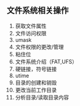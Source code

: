 ## 文件系统相关操作
1.  获取文件属性
2.  文件访问权限
3.  umask
4.  文件权限的更改/管理
5.  粘住位
6.  文件系统介绍（FAT,UFS）
7.  硬链接，符号链接
8.  utime
9.  目录的创建和销毁
10. 更改当前工作目录
11. 分析目录/读取目录内容
